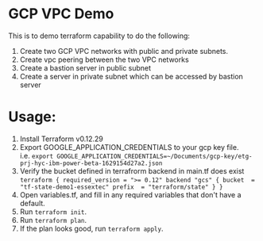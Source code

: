 
# GCP VPC Demo
This is to demo terraform capability to do the following:

1. Create two GCP VPC networks with public and private subnets.  
2. Create vpc peering between the two VPC networks
3. Create a bastion server in public subnet
4. Create a server in private subnet which can be accessed by bastion server 

# Usage: 

1. Install Terraform v0.12.29
1. Export GOOGLE_APPLICATION_CREDENTIALS to your gcp key file.   
i.e. `export GOOGLE_APPLICATION_CREDENTIALS=~/Documents/gcp-key/etg-prj-hyc-ibm-power-beta-1629154d27a2.json`
1. Verify the bucket defined in terrafrorm backend in main.tf does exist
`terraform {
  required_version = ">= 0.12"
  backend "gcs" {
    bucket  = "tf-state-demo1-essextec"
    prefix  = "terraform/state"
  }
}`
1. Open variables.tf, and fill in any required variables that don't have a default.
1. Run `terraform init`.
1. Run `terraform plan`.
1. If the plan looks good, run `terraform apply`.
